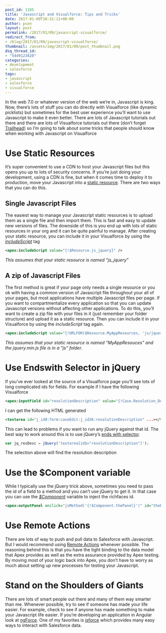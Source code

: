 ```yaml
---
post_id: 1185
title: 'Javascript and Visualforce: Tips and Tricks'
date: 2017-01-09T10:31:11+00:00
author: pcon
layout: post
permalink: /2017/01/09/javascript-visualforce/
redirect_from:
- /blog/2017/01/09/javascript-visualforce/
thumbnail: /assets/img/2017/01/09/post_thumbnail.png
dsq_thread_id:
- "5449123420"
categories:
- development
- salesforce
tags:
- javascript
- salesforce
- visualforce
---
```

In the web 7.0 or whatever version of the web we’re in, Javascript is king. Now, there’s lots of stuff you can do directly with Visualforce (like dynamic picklists) but sometimes for the best user experience you’ll want to use Javascript to make it even better. There are lots of Javascript tutorials out there and there are lots of Visualforce tutorials out there (don’t forget [Trailhead](https://trailhead.salesforce.com/en/project/salesforce_developer_workshop/using_javascript_in_visualforce)) so I’m going to talk about some tricks that people should know when working with Javascript on Visualforce

<!--more-->

# Use Static Resources

It’s super convenient to use a CDN to host your Javascript files but this opens you up to lots of security concerns. If you’re just doing your development, using a CDN is fine, but when it comes time to deploy it to production, move your Javascript into a [static resource](https://developer.salesforce.com/docs/atlas.en-us.pages.meta/pages/pages_resources_create.htm). There are two ways that you can do this.

## Single Javascript Files

The easiest way to manage your Javascript static resources is to upload them as a single file and then import them. This is fast and easy to update new versions of files. The downside of this is you end up with lots of static resources in your org and it can be quite painful to manage. After creating your static resource, you can include it in your Visualforce by using the _[includeScript](https://developer.salesforce.com/docs/atlas.en-us.pages.meta/pages/pages_compref_includeScript.htm)_ tag

```xml
<apex:includeScript value="{!$Resource.js_jquery}" />
```

_This assumes that your static resource is named “js_jquery”_

## A zip of Javascript Files

The first method is great if your page only needs a single resource or you ok with having a common version of Javascript file throughout your all of your pages, but most applications have multiple Javascript files per page. If you want to compartmentalize every application so that you can update Javascript versions without affecting other applications. To do this, you’ll want to create a zip file with your files in it (just remember your folder structure) and upload it as a static resource. Then you can include it in your Visualforce by using the _includeScript_ tag again.

```xml
<apex:includeScript value="{!URLFOR($Resource.MyAppResources, 'js/jquery.min.js')}" />
```

_This assumes that your static resource is named “MyAppResouces” and the jquery.min.js file is in a “js” folder._

# Use Endswith Selector in jQuery

If you’ve ever looked at the source of a Visualforce page you’ll see lots of long complicated ids for fields. For example if I have the following Visualforce

```xml
<apex:inputField id="resolutionDescription" value="{!Case.Resolution_Description__c}" />
```

I can get the following HTML generated

```xml
<textarea id="j_id0:form:caseEdit:j_id36:resolutionDescription" ...></textarea>
```

This can lead to problems if you want to run any jQuery against that id. The best way to work around this is to use jQuery’s [ends with selector](https://api.jquery.com/attribute-ends-with-selector/).

```javascript
var jq_resDesc = jQuery('textarea[id$="resolutionDescription"]');
```

The selection above will find the resolution description

# Use the $Component variable

While I typically use the jQuery trick above, sometimes you need to pass the id of a field to a method and you can’t use jQuery to get it. In that case you can use the [_$Component_](https://developer.salesforce.com/docs/atlas.en-us.pages.meta/pages/pages_access.htm) variable to inject the richfaces id.

```xml
<apex:outputPanel onclick="jsMethod('{!$Component.thePanel}')" id="thePanel">Text</apex:outputPanel>
```

# Use Remote Actions

There are lots of way to push and pull data to Salesforce with Javascript. But I would recommend using [Remote Actions](https://developer.salesforce.com/docs/atlas.en-us.pages.meta/pages/pages_js_remoting_example.htm) whenever possible. The reasoning behind this is that you have the tight binding to the data model that Apex provides as well as the extra assurance provided by Apex testing. By moving most of your logic back into Apex, you don’t have to worry as much about setting up new processes for testing your Javascript.

# Stand on the Shoulders of Giants

There are lots of smart people out there and many of them way smarter than me. Whenever possible, try to see if someone has made your life easier. For example, check to see if anyone has made something to make your Javascript life easier. If you’re developing an application in Angular look at [ngForce](https://github.com/noeticpenguin/ngForce). One of my favorites is [jsforce](https://jsforce.github.io/) which provides many easy ways to interact with Salesforce data.